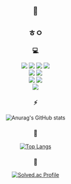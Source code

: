 <div align=center>
  
  ## 🤔
  ## ㅎㅇ
  
  ### 💻
  <div>
  <a>
  <img
    src="https://img.shields.io/badge/C-A8B9CC?style=for-the-badge"
  />
  </a>

  <a>
  <img
    src="https://img.shields.io/badge/C++-00599C?style=for-the-badge"
  />
  </a>
  
  <a>
  <img
    src="https://img.shields.io/badge/Java-007396?style=for-the-badge&logo=Java&logoColor=white"
  />
  </a>

  <a>
  <img
    src="https://img.shields.io/badge/TypeScript-3178C6?style=for-the-badge&logo=TypeScript&logoColor=white"
  />
  </a>
  </div>

  <div>
  <a>
  <img
    src="https://img.shields.io/badge/MySQL-4479A1?style=for-the-badge&logo=MySQL&logoColor=white"
  />
  </a>

  <a>
  <img
    src="https://img.shields.io/badge/PostgreSQL-4169E1?style=for-the-badge&logo=PostgreSQL&logoColor=white"
  />
  </a>
  </div>

  <div>
  <a>
  <img
    src="https://img.shields.io/badge/Dart-0175C2?style=for-the-badge&logo=Dart&logoColor=white"
  />
  </a>
  
  <a>
  <img
    src="https://img.shields.io/badge/Flutter-02569B?style=for-the-badge&logo=Flutter&logoColor=white"
  />
  </a>
  </div>

  <div>
  <a>
  <img
    src="https://img.shields.io/badge/apachetomcat-F8DC75?style=for-the-badge&logo=apachetomcat&logoColor=black"
  />
  </a>
  </div>
  
  ### ⚡️
  
  ![Anurag's GitHub stats](https://github-readme-stats.vercel.app/api?username=gyuminv2&show_icons=true&theme=white)
  
  ### 🦴
  
  [![Top Langs](https://github-readme-stats.vercel.app/api/top-langs/?username=gyuminv2&layout=compact)](https://github.com/gyuminv2/github-readme-stats)
  
  ### 🌱
  
  [![Solved.ac Profile](http://mazassumnida.wtf/api/v2/generate_badge?boj=gyuzic)](https://solved.ac/gyuzic)<br/>
  
</div>



<!--
**gyuminv2/gyuminv2** is a ✨ _special_ ✨ repository because its `README.md` (this file) appears on your GitHub profile.

Here are some ideas to get you started:

- 🔭 I’m currently working on ...
- 🌱 I’m currently learning ...
- 👯 I’m looking to collaborate on ...
- 🤔 I’m looking for help with ...
- 💬 Ask me about ...
- 📫 How to reach me: ...
- 😄 Pronouns: ...
- ⚡ Fun fact: ...
-->
